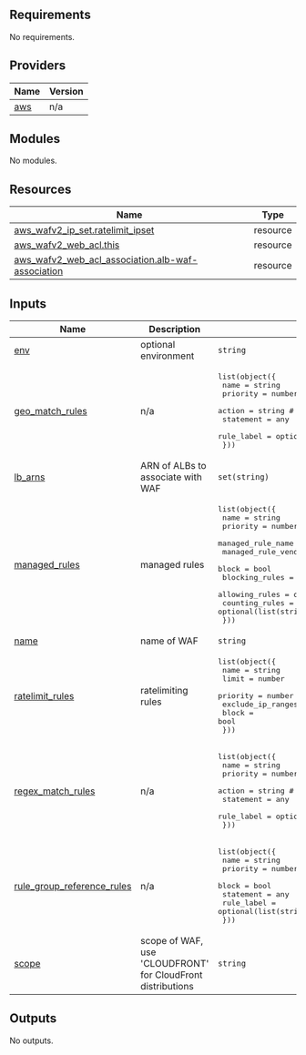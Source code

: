 ## Requirements

No requirements.

## Providers

| Name | Version |
|------|---------|
| <a name="provider_aws"></a> [aws](#provider\_aws) | n/a |

## Modules

No modules.

## Resources

| Name | Type |
|------|------|
| [aws_wafv2_ip_set.ratelimit_ipset](https://registry.terraform.io/providers/hashicorp/aws/latest/docs/resources/wafv2_ip_set) | resource |
| [aws_wafv2_web_acl.this](https://registry.terraform.io/providers/hashicorp/aws/latest/docs/resources/wafv2_web_acl) | resource |
| [aws_wafv2_web_acl_association.alb-waf-association](https://registry.terraform.io/providers/hashicorp/aws/latest/docs/resources/wafv2_web_acl_association) | resource |

## Inputs

| Name | Description | Type | Default | Required |
|------|-------------|------|---------|:--------:|
| <a name="input_env"></a> [env](#input\_env) | optional environment | `string` | `""` | no |
| <a name="input_geo_match_rules"></a> [geo\_match\_rules](#input\_geo\_match\_rules) | n/a | <pre>list(object({<br/>    name       = string<br/>    priority   = number<br/>    action     = string # "count" or "block"<br/>    statement  = any<br/>    rule_label = optional(list(string), null)<br/>  }))</pre> | `[]` | no |
| <a name="input_lb_arns"></a> [lb\_arns](#input\_lb\_arns) | ARN of ALBs to associate with WAF | `set(string)` | `[]` | no |
| <a name="input_managed_rules"></a> [managed\_rules](#input\_managed\_rules) | managed rules | <pre>list(object({<br/>    name                     = string<br/>    priority                 = number<br/>    managed_rule_name        = string<br/>    managed_rule_vendor_name = string<br/>    block                    = bool<br/>    blocking_rules           = optional(list(string))<br/>    allowing_rules           = optional(list(string))<br/>    counting_rules           = optional(list(string))<br/>  }))</pre> | `[]` | no |
| <a name="input_name"></a> [name](#input\_name) | name of WAF | `string` | `"alb-waf"` | no |
| <a name="input_ratelimit_rules"></a> [ratelimit\_rules](#input\_ratelimit\_rules) | ratelimiting rules | <pre>list(object({<br/>    name              = string<br/>    limit             = number<br/>    priority          = number<br/>    exclude_ip_ranges = list(string)<br/>    block             = bool<br/>  }))</pre> | `[]` | no |
| <a name="input_regex_match_rules"></a> [regex\_match\_rules](#input\_regex\_match\_rules) | n/a | <pre>list(object({<br/>    name       = string<br/>    priority   = number<br/>    action     = string # "count" or "block"<br/>    statement  = any<br/>    rule_label = optional(list(string), null)<br/>  }))</pre> | `[]` | no |
| <a name="input_rule_group_reference_rules"></a> [rule\_group\_reference\_rules](#input\_rule\_group\_reference\_rules) | n/a | <pre>list(object({<br/>    name       = string<br/>    priority   = number<br/>    block      = bool<br/>    statement  = any<br/>    rule_label = optional(list(string), null)<br/>  }))</pre> | `[]` | no |
| <a name="input_scope"></a> [scope](#input\_scope) | scope of WAF, use 'CLOUDFRONT' for CloudFront distributions | `string` | `"REGIONAL"` | no |

## Outputs

No outputs.
